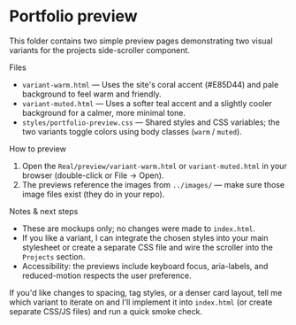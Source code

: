 # Portfolio preview

This folder contains two simple preview pages demonstrating two visual variants for the projects side-scroller component.

Files
- `variant-warm.html` — Uses the site's coral accent (#E85D44) and pale background to feel warm and friendly.
- `variant-muted.html` — Uses a softer teal accent and a slightly cooler background for a calmer, more minimal tone.
- `styles/portfolio-preview.css` — Shared styles and CSS variables; the two variants toggle colors using body classes (`warm` / `muted`).

How to preview
1. Open the `Real/preview/variant-warm.html` or `variant-muted.html` in your browser (double-click or File → Open).
2. The previews reference the images from `../images/` — make sure those image files exist (they do in your repo).

Notes & next steps
- These are mockups only; no changes were made to `index.html`.
- If you like a variant, I can integrate the chosen styles into your main stylesheet or create a separate CSS file and wire the scroller into the `Projects` section.
- Accessibility: the previews include keyboard focus, aria-labels, and reduced-motion respects the user preference.

If you'd like changes to spacing, tag styles, or a denser card layout, tell me which variant to iterate on and I'll implement it into `index.html` (or create separate CSS/JS files) and run a quick smoke check.
